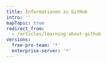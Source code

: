 ```yaml
---
title: Informationen zu GitHub
intro: ''
mapTopic: true
redirect_from:
  - /articles/learning-about-github
versions:
  free-pro-team: '*'
  enterprise-server: '*'
---
```


